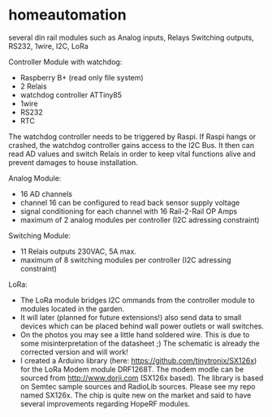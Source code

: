 # homeautomation
several din rail modules such as Analog inputs, Relays Switching outputs, RS232, 1wire, I2C, LoRa

Controller Module with watchdog:
- Raspberry B+ (read only file system)
- 2 Relais
- watchdog controller ATTiny85
- 1wire
- RS232
- RTC

The watchdog controller needs to be triggered by Raspi. If Raspi hangs or crashed, the watchdog controller
gains access to the I2C Bus. It then can read AD values and switch Relais in order to keep vital functions
alive and prevent damages to house installation.

Analog Module:
- 16 AD channels
- channel 16 can be configured to read back sensor supply voltage
- signal conditioning for each channel with 16 Rail-2-Rail OP Amps
- maximum of 2 analog modules per controller (I2C adressing constraint)

Switching Module:
- 11 Relais outputs 230VAC, 5A max.
- maximum of 8 switching modules per controller (I2C adressing constraint) 

LoRa:
- The LoRa module bridges I2C ommands from the controller module to modules located in the garden.
- It will later (planned for future extensions!) also send data to small devices which can be placed behind wall power outlets or 
wall switches.
- On the photos you may see a little hand soldered wire. This is due to some misinterpretation of the datasheet ;)
The schematic is already the corrected version and will work!
- I created a Arduino library (here: https://github.com/tinytronix/SX126x) for the LoRa Modem module DRF1268T. The modem modle can be sourced from http://www.dorji.com (SX126x based). The library is based on Semtec sample sources and RadioLib sources. Please see my repo named SX126x. The chip is quite new on the market and said to have several improvements regarding HopeRF modules.
